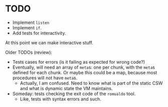 # TODO

* Implement `listen`
* Implement `if`.
* Add tests for interactivity.

At this point we can make interactive stuff.

Older TODOs (review):

* Tests cases for errors (is it failing as expected for wrong code?)
* Eventually, will need an array of `meta`s: one per chunk, with the `meta`s
  defined for each chunk. Or maybe this could be a map, because most
  procedures will not have `meta`s.
    * Actually, I am confused. Need to know what is part of the static CSW
      and what is dynamic state the VM maintains.
* Someday: tests checking the exit code of the `romualdo` tool.
    * Like, tests with syntax errors and such.
